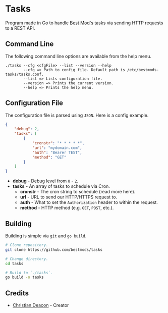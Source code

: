 # Tasks
Program made in Go to handle [Best Mod's](https://bestmods.io/) tasks via sending HTTP requests to a REST API.

## Command Line
The following command line options are available from the help menu.

```
./tasks --cfg <cfgFile> --list --version --help
        --cfg => Path to config file. Default path is /etc/bestmods-tasks/tasks.conf.
        --list => Lists configuration file.
        --version => Prints the current version.
        --help => Prints the help menu.
```

## Configuration File
The configuration file is parsed using `JSON`. Here is a config example.

```JSON
{
    "debug": 2,
    "tasks": [
        {
            "cronstr": "* * * * *",
            "url": "mydomain.com",
            "auth": "Bearer TEST",
            "method": "GET"
        }
    ]
}
```

* **debug** - Debug level from `0` - `2`.
* **tasks** - An array of tasks to schedule via Cron.
    * **cronstr** - The cron string to schedule (read more here).
    * **url** - URL to send our HTTP/HTTPS request to.
    * **auth** - What to set the `Authorization` header to within the request.
    * **method** - HTTP method (e.g. `GET`, `POST`, etc.).

## Building
Building is simple via `git` and `go build`.

```bash
# Clone repository.
git clone https://github.com/bestmods/tasks

# Change directory.
cd tasks

# Build to `./tasks`.
go build -o tasks
```

## Credits
* [Christian Deacon](https://github.com/gamemann) - Creator